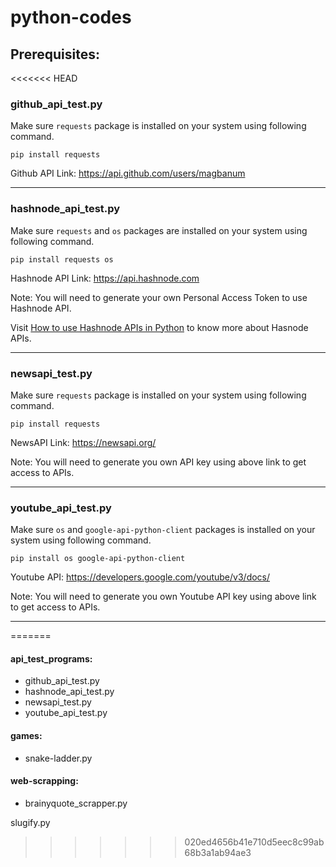 # python-codes

## Prerequisites:

<<<<<<< HEAD
### github_api_test.py
Make sure ```requests``` package is installed on your system using following command.
```
pip install requests
```
Github API Link: https://api.github.com/users/magbanum

-------------------------------------------------------
### hashnode_api_test.py
Make sure ```requests``` and ```os``` packages are installed on your system using following command.
```
pip install requests os
```
Hashnode API Link: https://api.hashnode.com

Note: You will need to generate your own Personal Access Token to use Hashnode API.

Visit [How to use Hashnode APIs in Python](https://magbanum.tech/how-to-use-hashnode-apis-in-python) to know more about Hasnode APIs.

-------------------------------------------------------
### newsapi_test.py
Make sure ```requests``` package is installed on your system using following command.
```
pip install requests
```
NewsAPI Link: https://newsapi.org/

Note: You will need to generate you own API key using above link to get access to APIs. 

-------------------------------------------------------
### youtube_api_test.py
Make sure ```os``` and ```google-api-python-client``` packages is installed on your system using following command.
```
pip install os google-api-python-client
```
Youtube API: https://developers.google.com/youtube/v3/docs/

Note: You will need to generate you own Youtube API key using above link to get access to APIs.

-------------------------------------------------------
=======
#### api_test_programs:
- github_api_test.py
- hashnode_api_test.py
- newsapi_test.py
- youtube_api_test.py

#### games:
- snake-ladder.py

#### web-scrapping:
- brainyquote_scrapper.py

slugify.py
>>>>>>> 020ed4656b41e710d5eec8c99ab68b3a1ab94ae3
